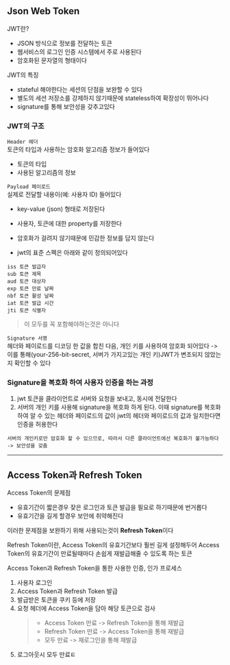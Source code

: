 ## Json Web Token

JWT란?

- JSON 방식으로 정보를 전달하는 토큰
- 웹서비스의 로그인 인증 시스템에서 주로 사용된다
- 암호화된 문자열의 형태이다

JWT의 특징

- stateful 해야한다는 세션의 단점을 보완할 수 있다
- 별도의 세션 저장소를 강제하지 않기때문에 stateless하여 확장성이 뛰어나다
- signature를 통해 보안성을 갖추고있다

### JWT의 구조

`Header 헤더`  
토큰의 타입과 사용하는 암호화 알고리즘 정보가 들어있다

- 토큰의 타입
- 사용된 알고리즘의 정보

`Payload 페이로드`  
실제로 전달할 내용이(예: 사용자 ID) 들어있다

- key-value (json) 형태로 저장된다
- 사용자, 토큰에 대한 property를 저장한다
- 암호화가 걸려지 않기때문에 민감한 정보를 담지 않는다

- jwt의 표준 스펙은 아래와 같이 정의되어있다

```
iss 토큰 발급자
sub 토큰 제목
aud 토큰 대상자
exp 토큰 만료 날짜
nbf 토큰 활성 날짜
iat 토큰 발급 시간
jti 토큰 식별자
```

> 이 모두를 꼭 포함해야하는것은 아니다

`Signature 서명`  
헤더와 페이로드를 디코딩 한 값을 합친 다음, 개인 키를 사용하여 암호화 되어있다
-> 이를 통해(your-256-bit-secret, 서버가 가지고있는 개인 키)JWT가 변조되지 않았는지 확인할 수 있다

### Signature을 복호화 하여 사용자 인증을 하는 과정

1. jwt 토큰을 클라이언트로 서버와 요청을 보내고, 동시에 전달한다
2. 서버의 개인 키를 사용해 signature을 복호화 하게 된다. 이때 signature를 복호화 하여 알 수 있는 헤더와 페이로드의 값이 jwt의 헤더와 페이로드의 값과 일치한다면 인증을 허용한다

```
서버의 개인키로만 암호화 할 수 있으므로, 따라서 다른 클라이언트에선 복호화가 불가능하다
-> 보안성을 갖춤
```

---

## Access Token과 Refresh Token

Access Token의 문제점

- 유효기간이 짧은경우 잦은 로그인과 토큰 발급을 필요로 하기때문에 번거롭다
- 유효기간을 길게 할경우 보안에 취약해진다

이러한 문제점을 보완하기 위해 사용되는것이 **Refresh Token**이다

Refresh Token이란, Access Token의 유효기간보다 훨씬 길게 설정해두어
Access Token의 유효기간이 만료될때마다 손쉽게 재발급해줄 수 있도록 하는 토큰

Access Token과 Refresh Token을 통한 사용한 인증, 인가 프로세스

1. 사용자 로그인
2. Access Token과 Refresh Token 발급
3. 발급받은 토큰을 쿠키 등에 저장
4. 요청 헤더에 Access Token을 담아 해당 토큰으로 검사
   > - Access Token 만료 -> Refresh Token을 통해 재발급
   > - Refresh Token 만료 -> Access Token을 통해 재발급
   > - 모두 만료 -> 재로그인을 통해 재발급
5. 로그아웃시 모두 만료ㅌ
